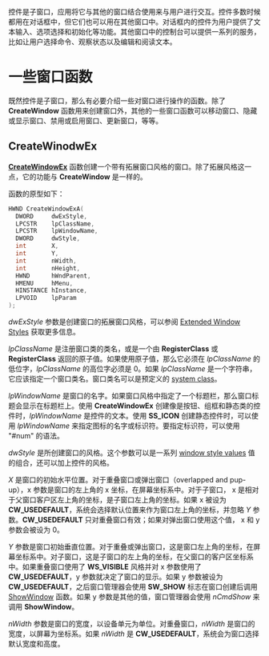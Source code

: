 控件是子窗口，应用将它与其他的窗口结合使用来与用户进行交互。控件多数时候都用在对话框中，但它们也可以用在其他窗口中。对话框内的控件为用户提供了文本输入、选项选择和初始化等功能。其他窗口中的控制台可以提供一系列的服务，比如让用户选择命令、观察状态以及编辑和阅读文本。

# 一些窗口函数

既然控件是子窗口，那么有必要介绍一些对窗口进行操作的函数。除了 **CreateWindow** 函数用来创建窗口外，其他的一些窗口函数可以移动窗口、隐藏或显示窗口、禁用或启用窗口、更新窗口，等等。

## CreateWinodwEx

[**CreateWindowEx**](https://docs.microsoft.com/en-us/windows/win32/api/winuser/nf-winuser-createwindowexa) 函数创建一个带有拓展窗口风格的窗口。除了拓展风格这一点，它的功能与 **CreateWindow** 是一样的。

函数的原型如下：

```c
HWND CreateWindowExA(
  DWORD     dwExStyle,
  LPCSTR    lpClassName,
  LPCSTR    lpWindowName,
  DWORD     dwStyle,
  int       X,
  int       Y,
  int       nWidth,
  int       nHeight,
  HWND      hWndParent,
  HMENU     hMenu,
  HINSTANCE hInstance,
  LPVOID    lpParam
);
```

*dwExStyle* 参数是创建窗口的拓展窗口风格，可以参阅 [Extended Window Styles](https://docs.microsoft.com/en-us/windows/desktop/winmsg/extended-window-styles) 获取更多信息。

*lpClassName* 是注册窗口类的类名，或是一个由 **RegisterClass** 或 **RegisterClass** 返回的原子值。如果使用原子值，那么它必须在 *lpClassName* 的低位字，*lpClassName* 的高位字必须是 0。如果 *lpClassName* 是一个字符串，它应该指定一个窗口类名。窗口类名可以是预定义的 [system class](https://docs.microsoft.com/en-us/windows/desktop/winmsg/about-window-classes)。

*lpWindowName* 是窗口的名字。如果窗口风格中指定了一个标题栏，那么窗口标题会显示在标题栏上。使用 **CreateWindowEx** 创建像是按钮、组框和静态类的控件时，*lpWindowName* 是控件的文本。使用 **SS\_ICON** 创建静态控件时，可以使用 *lpWindowName* 来指定图标的名字或标识符。要指定标识符，可以使用 "#num" 的语法。

*dwStyle* 是所创建窗口的风格。这个参数可以是一系列  [window style values](https://docs.microsoft.com/en-us/windows/desktop/winmsg/window-styles) 值的组合，还可以加上控件的风格。

*X* 是窗口的初始水平位置。对于重叠窗口或弹出窗口（overlapped and pup-up），x 参数是窗口的左上角的 x 坐标，在屏幕坐标系中。对于子窗口， x 是相对于父窗口客户区左上角的坐标，是子窗口左上角的坐标。如果 x 被设为 **CW\_USEDEFAULT**，系统会选择默认位置来作为窗口左上角的坐标，并忽略 *Y* 参数。**CW\_USEDEFAULT** 只对重叠窗口有效；如果对弹出窗口使用这个值， x 和 y 参数会被设为 0。

*Y* 参数是窗口初始垂直位置。对于重叠或弹出窗口，这是窗口左上角的坐标，在屏幕坐标系中。对子窗口，这是子窗口的左上角的坐标，在父窗口的客户区坐标系中。如果重叠窗口使用了 **WS\_VISIBLE** 风格并对 x 参数使用了 **CW\_USEDEFAULT**，y 参数就决定了窗口的显示。如果 y 参数被设为 **CW\_USEDEFAULT**，之后窗口管理器会使用 **SW_SHOW** 标志在窗口创建后调用 [ShowWindow](https://docs.microsoft.com/en-us/windows/desktop/api/winuser/nf-winuser-showwindow) 函数。如果 y 参数是其他的值，窗口管理器会使用 *nCmdShow* 来调用 **ShowWindow**。

*nWidth* 参数是窗口的宽度，以设备单元为单位。对重叠窗口，*nWidth* 是窗口的宽度，以屏幕为坐标系。如果 *nWidth* 是 **CW\_USEDEFAULT**，系统会为窗口选择默认宽度和高度。


